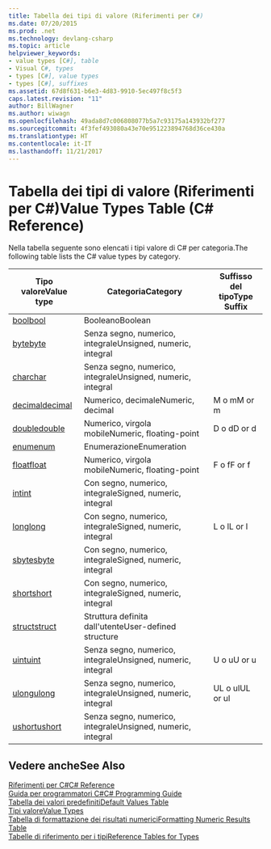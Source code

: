 ```yaml
---
title: Tabella dei tipi di valore (Riferimenti per C#)
ms.date: 07/20/2015
ms.prod: .net
ms.technology: devlang-csharp
ms.topic: article
helpviewer_keywords:
- value types [C#], table
- Visual C#, types
- types [C#], value types
- types [C#], suffixes
ms.assetid: 67d8f631-b6e3-4d83-9910-5ec497f8c5f3
caps.latest.revision: "11"
author: BillWagner
ms.author: wiwagn
ms.openlocfilehash: 49ada8d7c006808077b5a7c93175a143932bf277
ms.sourcegitcommit: 4f3fef493080a43e70e951223894768d36ce430a
ms.translationtype: HT
ms.contentlocale: it-IT
ms.lasthandoff: 11/21/2017
---
```

# <a name="value-types-table-c-reference"></a><span data-ttu-id="01569-102">Tabella dei tipi di valore (Riferimenti per C#)</span><span class="sxs-lookup"><span data-stu-id="01569-102">Value Types Table (C# Reference)</span></span>
<span data-ttu-id="01569-103">Nella tabella seguente sono elencati i tipi valore di C# per categoria.</span><span class="sxs-lookup"><span data-stu-id="01569-103">The following table lists the C# value types by category.</span></span>  
  
|<span data-ttu-id="01569-104">Tipo valore</span><span class="sxs-lookup"><span data-stu-id="01569-104">Value type</span></span>|<span data-ttu-id="01569-105">Categoria</span><span class="sxs-lookup"><span data-stu-id="01569-105">Category</span></span>|<span data-ttu-id="01569-106">Suffisso del tipo</span><span class="sxs-lookup"><span data-stu-id="01569-106">Type Suffix</span></span>|  
|----------------|--------------|-----------------|  
|[<span data-ttu-id="01569-107">bool</span><span class="sxs-lookup"><span data-stu-id="01569-107">bool</span></span>](../../../csharp/language-reference/keywords/bool.md)|<span data-ttu-id="01569-108">Booleano</span><span class="sxs-lookup"><span data-stu-id="01569-108">Boolean</span></span>||  
|[<span data-ttu-id="01569-109">byte</span><span class="sxs-lookup"><span data-stu-id="01569-109">byte</span></span>](../../../csharp/language-reference/keywords/byte.md)|<span data-ttu-id="01569-110">Senza segno, numerico, integrale</span><span class="sxs-lookup"><span data-stu-id="01569-110">Unsigned, numeric, integral</span></span>||  
|[<span data-ttu-id="01569-111">char</span><span class="sxs-lookup"><span data-stu-id="01569-111">char</span></span>](../../../csharp/language-reference/keywords/char.md)|<span data-ttu-id="01569-112">Senza segno, numerico, integrale</span><span class="sxs-lookup"><span data-stu-id="01569-112">Unsigned, numeric, integral</span></span>||  
|[<span data-ttu-id="01569-113">decimal</span><span class="sxs-lookup"><span data-stu-id="01569-113">decimal</span></span>](../../../csharp/language-reference/keywords/decimal.md)|<span data-ttu-id="01569-114">Numerico, decimale</span><span class="sxs-lookup"><span data-stu-id="01569-114">Numeric, decimal</span></span>|<span data-ttu-id="01569-115">M o m</span><span class="sxs-lookup"><span data-stu-id="01569-115">M or m</span></span>|  
|[<span data-ttu-id="01569-116">double</span><span class="sxs-lookup"><span data-stu-id="01569-116">double</span></span>](../../../csharp/language-reference/keywords/double.md)|<span data-ttu-id="01569-117">Numerico, virgola mobile</span><span class="sxs-lookup"><span data-stu-id="01569-117">Numeric, floating-point</span></span>|<span data-ttu-id="01569-118">D o d</span><span class="sxs-lookup"><span data-stu-id="01569-118">D or d</span></span>|  
|[<span data-ttu-id="01569-119">enum</span><span class="sxs-lookup"><span data-stu-id="01569-119">enum</span></span>](../../../csharp/language-reference/keywords/enum.md)|<span data-ttu-id="01569-120">Enumerazione</span><span class="sxs-lookup"><span data-stu-id="01569-120">Enumeration</span></span>||  
|[<span data-ttu-id="01569-121">float</span><span class="sxs-lookup"><span data-stu-id="01569-121">float</span></span>](../../../csharp/language-reference/keywords/float.md)|<span data-ttu-id="01569-122">Numerico, virgola mobile</span><span class="sxs-lookup"><span data-stu-id="01569-122">Numeric, floating-point</span></span>|<span data-ttu-id="01569-123">F o f</span><span class="sxs-lookup"><span data-stu-id="01569-123">F or f</span></span>|  
|[<span data-ttu-id="01569-124">int</span><span class="sxs-lookup"><span data-stu-id="01569-124">int</span></span>](../../../csharp/language-reference/keywords/int.md)|<span data-ttu-id="01569-125">Con segno, numerico, integrale</span><span class="sxs-lookup"><span data-stu-id="01569-125">Signed, numeric, integral</span></span>||  
|[<span data-ttu-id="01569-126">long</span><span class="sxs-lookup"><span data-stu-id="01569-126">long</span></span>](../../../csharp/language-reference/keywords/long.md)|<span data-ttu-id="01569-127">Con segno, numerico, integrale</span><span class="sxs-lookup"><span data-stu-id="01569-127">Signed, numeric, integral</span></span>|<span data-ttu-id="01569-128">L o l</span><span class="sxs-lookup"><span data-stu-id="01569-128">L or l</span></span>|  
|[<span data-ttu-id="01569-129">sbyte</span><span class="sxs-lookup"><span data-stu-id="01569-129">sbyte</span></span>](../../../csharp/language-reference/keywords/sbyte.md)|<span data-ttu-id="01569-130">Con segno, numerico, integrale</span><span class="sxs-lookup"><span data-stu-id="01569-130">Signed, numeric, integral</span></span>||  
|[<span data-ttu-id="01569-131">short</span><span class="sxs-lookup"><span data-stu-id="01569-131">short</span></span>](../../../csharp/language-reference/keywords/short.md)|<span data-ttu-id="01569-132">Con segno, numerico, integrale</span><span class="sxs-lookup"><span data-stu-id="01569-132">Signed, numeric, integral</span></span>||  
|[<span data-ttu-id="01569-133">struct</span><span class="sxs-lookup"><span data-stu-id="01569-133">struct</span></span>](../../../csharp/language-reference/keywords/struct.md)|<span data-ttu-id="01569-134">Struttura definita dall'utente</span><span class="sxs-lookup"><span data-stu-id="01569-134">User-defined structure</span></span>||  
|[<span data-ttu-id="01569-135">uint</span><span class="sxs-lookup"><span data-stu-id="01569-135">uint</span></span>](../../../csharp/language-reference/keywords/uint.md)|<span data-ttu-id="01569-136">Senza segno, numerico, integrale</span><span class="sxs-lookup"><span data-stu-id="01569-136">Unsigned, numeric, integral</span></span>|<span data-ttu-id="01569-137">U o u</span><span class="sxs-lookup"><span data-stu-id="01569-137">U or u</span></span>|  
|[<span data-ttu-id="01569-138">ulong</span><span class="sxs-lookup"><span data-stu-id="01569-138">ulong</span></span>](../../../csharp/language-reference/keywords/ulong.md)|<span data-ttu-id="01569-139">Senza segno, numerico, integrale</span><span class="sxs-lookup"><span data-stu-id="01569-139">Unsigned, numeric, integral</span></span>|<span data-ttu-id="01569-140">UL o ul</span><span class="sxs-lookup"><span data-stu-id="01569-140">UL or ul</span></span>|  
|[<span data-ttu-id="01569-141">ushort</span><span class="sxs-lookup"><span data-stu-id="01569-141">ushort</span></span>](../../../csharp/language-reference/keywords/ushort.md)|<span data-ttu-id="01569-142">Senza segno, numerico, integrale</span><span class="sxs-lookup"><span data-stu-id="01569-142">Unsigned, numeric, integral</span></span>||  
  
## <a name="see-also"></a><span data-ttu-id="01569-143">Vedere anche</span><span class="sxs-lookup"><span data-stu-id="01569-143">See Also</span></span>  
 [<span data-ttu-id="01569-144">Riferimenti per C#</span><span class="sxs-lookup"><span data-stu-id="01569-144">C# Reference</span></span>](../../../csharp/language-reference/index.md)  
 [<span data-ttu-id="01569-145">Guida per programmatori C#</span><span class="sxs-lookup"><span data-stu-id="01569-145">C# Programming Guide</span></span>](../../../csharp/programming-guide/index.md)  
 [<span data-ttu-id="01569-146">Tabella dei valori predefiniti</span><span class="sxs-lookup"><span data-stu-id="01569-146">Default Values Table</span></span>](../../../csharp/language-reference/keywords/default-values-table.md)  
 [<span data-ttu-id="01569-147">Tipi valore</span><span class="sxs-lookup"><span data-stu-id="01569-147">Value Types</span></span>](../../../csharp/language-reference/keywords/value-types.md)  
 [<span data-ttu-id="01569-148">Tabella di formattazione dei risultati numerici</span><span class="sxs-lookup"><span data-stu-id="01569-148">Formatting Numeric Results Table</span></span>](../../../csharp/language-reference/keywords/formatting-numeric-results-table.md)  
 [<span data-ttu-id="01569-149">Tabelle di riferimento per i tipi</span><span class="sxs-lookup"><span data-stu-id="01569-149">Reference Tables for Types</span></span>](../../../csharp/language-reference/keywords/reference-tables-for-types.md)
